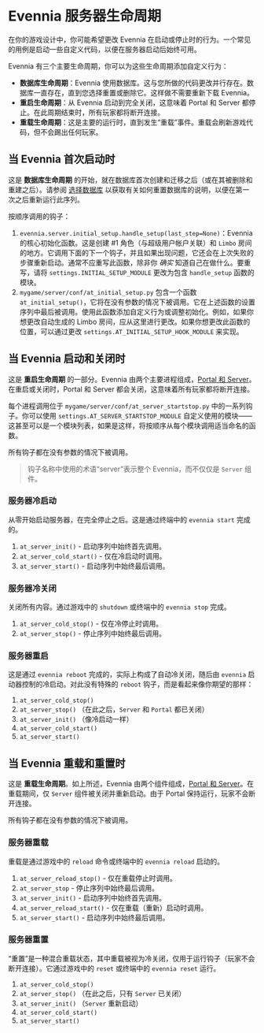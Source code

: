 # Evennia 服务器生命周期

在你的游戏设计中，你可能希望更改 Evennia 在启动或停止时的行为。一个常见的用例是启动一些自定义代码，以便在服务器启动后始终可用。

Evennia 有三个主要生命周期，你可以为这些生命周期添加自定义行为：

- **数据库生命周期**：Evennia 使用数据库。这与您所做的代码更改并行存在。数据库一直存在，直到您选择重置或删除它。这样做不需要重新下载 Evennia。
- **重启生命周期**：从 Evennia 启动到完全关闭，这意味着 Portal 和 Server 都停止。在此周期结束时，所有玩家都将断开连接。
- **重载生命周期**：这是主要的运行时，直到发生“重载”事件。重载会刷新游戏代码，但不会踢出任何玩家。

## 当 Evennia 首次启动时

这是 **数据库生命周期** 的开始，就在数据库首次创建和迁移之后（或在其被删除和重建之后）。请参阅 [选择数据库](../Setup/Choosing-a-Database.md) 以获取有关如何重置数据库的说明，以便在第一次之后重新运行此序列。

按顺序调用的钩子：

1. `evennia.server.initial_setup.handle_setup(last_step=None)`：Evennia 的核心初始化函数。这是创建 #1 角色（与超级用户帐户关联）和 `Limbo` 房间的地方。它调用下面的下一个钩子，并且如果出现问题，它还会在上次失败的步骤重新启动。通常不应重写此函数，除非你 _确实_ 知道自己在做什么。要重写，请将 `settings.INITIAL_SETUP_MODULE` 更改为包含 `handle_setup` 函数的模块。
2. `mygame/server/conf/at_initial_setup.py` 包含一个函数 `at_initial_setup()`，它将在没有参数的情况下被调用。它在上述函数的设置序列中最后被调用。使用此函数添加自定义行为或调整初始化。例如，如果你想更改自动生成的 Limbo 房间，应从这里进行更改。如果你想更改此函数的位置，可以通过更改 `settings.AT_INITIAL_SETUP_HOOK_MODULE` 来实现。

## 当 Evennia 启动和关闭时

这是 **重启生命周期** 的一部分。Evennia 由两个主要进程组成，[Portal 和 Server](../Components/Portal-And-Server.md)。在重启或关闭时，Portal 和 Server 都会关闭，这意味着所有玩家都将断开连接。

每个进程调用位于 `mygame/server/conf/at_server_startstop.py` 中的一系列钩子。你可以使用 `settings.AT_SERVER_STARTSTOP_MODULE` 自定义使用的模块——这甚至可以是一个模块列表，如果是这样，将按顺序从每个模块调用适当命名的函数。

所有钩子都在没有参数的情况下被调用。

> 钩子名称中使用的术语“server”表示整个 Evennia，而不仅仅是 `Server` 组件。

### 服务器冷启动

从零开始启动服务器，在完全停止之后。这是通过终端中的 `evennia start` 完成的。

1. `at_server_init()` - 启动序列中始终首先调用。
2. `at_server_cold_start()` - 仅在冷启动时调用。
3. `at_server_start()` - 启动序列中始终最后调用。

### 服务器冷关闭

关闭所有内容。通过游戏中的 `shutdown` 或终端中的 `evennia stop` 完成。

1. `at_server_cold_stop()` - 仅在冷停止时调用。
2. `at_server_stop()` - 停止序列中始终最后调用。

### 服务器重启

这是通过 `evennia reboot` 完成的，实际上构成了自动冷关闭，随后由 `evennia` 启动器控制的冷启动。对此没有特殊的 `reboot` 钩子，而是看起来像你期望的那样：

1. `at_server_cold_stop()`
2. `at_server_stop()`  （在此之后，`Server` 和 `Portal` 都已关闭）
3. `at_server_init()`  （像冷启动一样）
4. `at_server_cold_start()`
5. `at_server_start()`

## 当 Evennia 重载和重置时

这是 **重载生命周期**。如上所述，Evennia 由两个组件组成，[Portal 和 Server](../Components/Portal-And-Server.md)。在重载期间，仅 `Server` 组件被关闭并重新启动。由于 Portal 保持运行，玩家不会断开连接。

所有钩子都在没有参数的情况下被调用。

### 服务器重载

重载是通过游戏中的 `reload` 命令或终端中的 `evennia reload` 启动的。

1. `at_server_reload_stop()` - 仅在重载停止时调用。
2. `at_server_stop` - 停止序列中始终最后调用。
3. `at_server_init()` - 启动序列中始终首先调用。
4. `at_server_reload_start()` - 仅在重载（重新）启动时调用。
5. `at_server_start()` - 启动序列中始终最后调用。

### 服务器重置

“重置”是一种混合重载状态，其中重载被视为冷关闭，仅用于运行钩子（玩家不会断开连接）。它通过游戏中的 `reset` 或终端中的 `evennia reset` 运行。

1. `at_server_cold_stop()`
2. `at_server_stop()`  （在此之后，只有 `Server` 已关闭）
3. `at_server_init()`  （`Server` 重新启动）
4. `at_server_cold_start()`
5. `at_server_start()`
